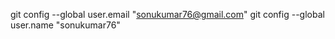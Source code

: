 
  git config --global user.email "sonukumar76@gmail.com"
  git config --global user.name "sonukumar76"